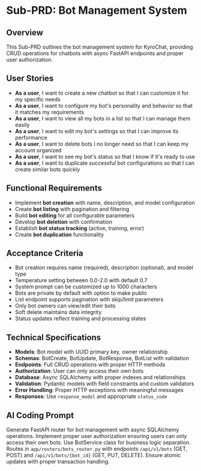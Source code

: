 # Sub-PRD: Bot Management System

## Overview
This Sub-PRD outlines the bot management system for KyroChat, providing CRUD operations for chatbots with async FastAPI endpoints and proper user authorization.

## User Stories
- **As a user**, I want to create a new chatbot so that I can customize it for my specific needs
- **As a user**, I want to configure my bot's personality and behavior so that it matches my requirements
- **As a user**, I want to view all my bots in a list so that I can manage them easily
- **As a user**, I want to edit my bot's settings so that I can improve its performance
- **As a user**, I want to delete bots I no longer need so that I can keep my account organized
- **As a user**, I want to see my bot's status so that I know if it's ready to use
- **As a user**, I want to duplicate successful bot configurations so that I can create similar bots quickly

## Functional Requirements
- Implement **bot creation** with name, description, and model configuration
- Create **bot listing** with pagination and filtering
- Build **bot editing** for all configurable parameters
- Develop **bot deletion** with confirmation
- Establish **bot status tracking** (active, training, error)
- Create **bot duplication** functionality

## Acceptance Criteria
- Bot creation requires name (required), description (optional), and model type
- Temperature setting between 0.0-2.0 with default 0.7
- System prompt can be customized up to 1000 characters
- Bots are private by default with option to make public
- List endpoint supports pagination with skip/limit parameters
- Only bot owners can view/edit their bots
- Soft delete maintains data integrity
- Status updates reflect training and processing states

## Technical Specifications
- **Models**: Bot model with UUID primary key, owner relationship
- **Schemas**: BotCreate, BotUpdate, BotResponse, BotList with validation
- **Endpoints**: Full CRUD operations with proper HTTP methods
- **Authorization**: User can only access their own bots
- **Database**: Async SQLAlchemy with proper indexes and relationships
- **Validation**: Pydantic models with field constraints and custom validators
- **Error Handling**: Proper HTTP exceptions with meaningful messages
- **Responses**: Use `response_model` and appropriate `status_code`

## AI Coding Prompt
Generate FastAPI router for bot management with async SQLAlchemy operations. Implement proper user authorization ensuring users can only access their own bots. Use BotService class for business logic separation. Routes in `app/routers/bots_router.py` with endpoints `/api/v1/bots` (GET, POST) and `/api/v1/bots/{bot_id}` (GET, PUT, DELETE). Ensure atomic updates with proper transaction handling.